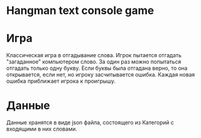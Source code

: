 # Hangman text console game
# Игра
Классическая игра в отгадывание слова.
Игрок пытается отгадать "загаданное" компьютером слово.
За один раз можно попытаться отгадать только одну букву.
Если буквы была отгадана верно, то она открывается,
если нет, но игроку засчитывается ошибка.
Каждая новая ошибка приближает игрока к проигрышу.

# Данные
Данные хранятся в виде json файла,
состоящего из Категорий с входящими в них словами.
